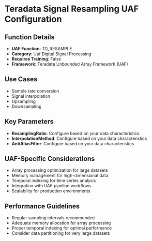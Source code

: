 # Teradata Signal Resampling UAF Configuration

## Function Details
- **UAF Function**: TD_RESAMPLE
- **Category**: Uaf Digital Signal Processing
- **Requires Training**: False
- **Framework**: Teradata Unbounded Array Framework (UAF)

## Use Cases
- Sample rate conversion
- Signal interpolation
- Upsampling
- Downsampling

## Key Parameters
- **ResamplingRatio**: Configure based on your data characteristics
- **InterpolationMethod**: Configure based on your data characteristics
- **AntiAliasFilter**: Configure based on your data characteristics

## UAF-Specific Considerations
- Array processing optimization for large datasets
- Memory management for high-dimensional data
- Temporal indexing for time series analysis
- Integration with UAF pipeline workflows
- Scalability for production environments

## Performance Guidelines
- Regular sampling intervals recommended
- Adequate memory allocation for array processing
- Proper temporal indexing for optimal performance
- Consider data partitioning for very large datasets
